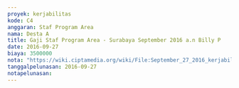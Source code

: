```yaml
---
proyek: kerjabilitas
kode: C4
anggaran: Staf Program Area
nama: Desta A
title: Gaji Staf Program Area - Surabaya September 2016 a.n Billy P
date: 2016-09-27
biaya: 3500000
nota: "https://wiki.ciptamedia.org/wiki/File:September_27_2016_kerjabilitas_C4_staf_area_surabaya_billy.jpg"
tanggalpelunasan: 2016-09-27
notapelunasan:
---
```

